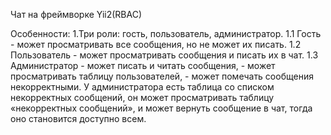 Чат на фреймворке Yii2(RBAC)

Особенности:
 1.Три роли: гость, пользователь, администратор. 
   1.1 Гость - может просматривать все сообщения, но не может их писать.
   1.2 Пользователь - может просматривать сообщения и писать их в чат.
   1.3 Администратор 
	- может писать и читать сообщения, 
	- может просматривать таблицу пользователей, 
	- может помечать сообщения некорректными. У администратора есть таблица со списком некорректных сообщений, он может просматривать таблицу «некорректных сообщений», и может вернуть сообщение в чат, тогда оно становится доступно всем.

